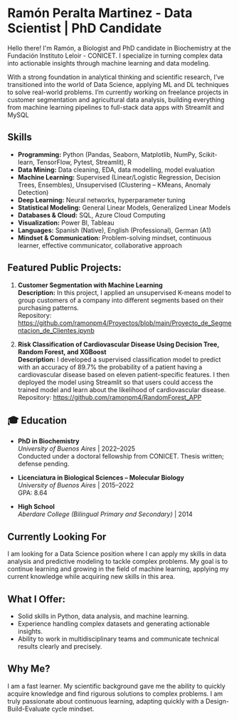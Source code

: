 # **Ramón Peralta Martinez - Data Scientist | PhD Candidate**

Hello there! I'm Ramón, a Biologist and PhD candidate in Biochemistry at the Fundación Instituto Leloir - CONICET. I specialize in turning complex data into actionable insights through machine learning and data modeling.

With a strong foundation in analytical thinking and scientific research, I’ve transitioned into the world of Data Science, applying ML and DL techniques to solve real-world problems. I’m currently working on freelance projects in customer segmentation and agricultural data analysis, building everything from machine learning pipelines to full-stack data apps with Streamlit and MySQL

##  Skills

- **Programming:** Python (Pandas, Seaborn, Matplotlib, NumPy, Scikit-learn, TensorFlow, Pytest, Streamlit), R  
- **Data Mining:** Data cleaning, EDA, data modelling, model evaluation  
- **Machine Learning:** Supervised (Linear/Logistic Regression, Decision Trees, Ensembles), Unsupervised (Clustering – KMeans, Anomaly Detection)  
- **Deep Learning:** Neural networks, hyperparameter tuning  
- **Statistical Modeling:** General Linear Models, Generalized Linear Models  
- **Databases & Cloud:** SQL, Azure Cloud Computing  
- **Visualization:** Power BI, Tableau  
- **Languages:** Spanish (Native), English (Professional), German (A1)  
- **Mindset & Communication:** Problem-solving mindset, continuous learner, effective communicator, collaborative approach  


## **Featured Public Projects:**

1. **Customer Segmentation with Machine Learning**  
   **Description:** In this project, I applied an unsupervised K-means model to group customers of a company into different segments based on their purchasing patterns.  
   Repository: https://github.com/ramonpm4/Proyectos/blob/main/Proyecto_de_Segmentacion_de_Clientes.ipynb

2. **Risk Classification of Cardiovascular Disease Using Decision Tree, Random Forest, and XGBoost**  
   **Description:** I developed a supervised classification model to predict with an accuracy of 89.7% the probability of a patient having a cardiovascular disease based on eleven patient-specific features. I then deployed the model using Streamlit so that users could access the trained model and learn about the likelihood of cardiovascular disease.
   Repository: https://github.com/ramonpm4/RandomForest_APP


## 🎓 Education

- **PhD in Biochemistry**  
  *University of Buenos Aires* | 2022–2025  
  Conducted under a doctoral fellowship from CONICET. Thesis written; defense pending.

- **Licenciatura in Biological Sciences – Molecular Biology**  
  *University of Buenos Aires* | 2015–2022  
  GPA: 8.64

- **High School**  
  *Aberdare College (Bilingual Primary and Secondary)* | 2014




## **Currently Looking For**

I am looking for a Data Science position where I can apply my skills in data analysis and predictive modeling to tackle complex problems. My goal is to continue learning and growing in the field of machine learning, applying my current knowledge while acquiring new skills in this area.

## **What I Offer:**
- Solid skills in Python, data analysis, and machine learning.
- Experience handling complex datasets and generating actionable insights.
- Ability to work in multidisciplinary teams and communicate technical results clearly and precisely.

## **Why Me?**
I am a fast learner. My scientific background gave me the ability to quickly acquire knowledge and find rigurous solutions to complex problems. I am truly passionate about continuous learning, adapting quickly with a Design-Build-Evaluate cycle mindset.




